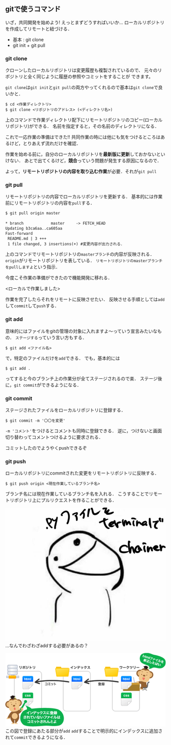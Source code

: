 ## gitで使うコマンド
いざ，共同開発を始めよう!
えっとまずどうすればいいか...
ローカルリポジトリを作成してリモートと紐づける．
- 基本 : git clone 
- git init + git pull

### git clone
クローンしたローカルリポジトリは変更履歴も複製されているので、
元々のリポジトリと全く同じように履歴の参照やコミットをすることが
できます。

`git clone`は`git init`と`git pull`の両方やってくれるので基本は`git clone`で良いかと．

```
$ cd <作業ディレクトリ>
$ git clone <リポジトリのアドレス> (<ディレクトリ名>)
```
上のコマンドで作業ディレクトリ配下にリモートリポジトリのコピー(ローカルリポジトリ)ができる．
名前を指定すると，その名前のディレクトリになる．

これで一応作業の準備はできた!!
共同作業の時には他にも気をつけるところはあるけど，とりあえず流れだけを確認．

作業を始める前に，自分のローカルリポジトリを**最新版に更新**しておかないといけない．
あとで出てくるけど，**競合**っていう問題が発生する原因になるので．

よって，**リモートリポジトリの内容を取り込む作業**が必要．それが`git pull`

### git pull
リモートリポジトリの内容でローカルリポジトリを更新する．
基本的には作業前にリモートリポジトリの内容を`pull`する．
```
$ git pull origin master

* branch            master     -> FETCH_HEAD
Updating b3ca6aa..ca605aa
Fast-forward
 README.md | 3 +++
 1 file changed, 3 insertions(+) #変更内容が出力される．
```
上のコマンドでリモートリポジトリの`masterブランチ`の内容が反映される．
`origin`がリモートリポジトリを表している．
`リモートリポジトリのmasterブランチをpullしますよ`という指示．

今度こそ作業の準備ができたので機能開発に移れる．


<ローカルで作業しました>


作業を完了したらそれをリモートに反映させたい．
反映させる手順としては`add`して`commit`して`push`する．
### git add 
意味的にはファイルをgitの管理の対象に入れますよ〜っていう宣言みたいなもの．
`ステージする`っていう言い方もする．

```
$ git add <ファイル名> 
```
で，特定のファイルだけを`add`できる．
でも，基本的には
```
$ git add . 
```
ってすると今のブランチ上の作業分が全てステージされるので楽．
ステージ後に，`git commit`ができるようになる．

### git commit 
ステージされたファイルをローカルリポジトリに登録する．

```
$ git commit -m '〇〇を変更'
```
`-m 'コメント'`をつけるとコメントも同時に登録できる．
逆に，つけないと画面切り替わってコメントつけるように要求される．

コミットしたのでようやくpushできるぞ
### git push
ローカルリポジトリにcommitされた変更をリモートリポジトリに反映する．
```
$ git push origin <現在作業しているブランチ名>
```
ブランチ名には現在作業しているブランチ名を入れる．
こうすることでリモートリポジトリ上にプルリクエストを作ることができる．<br>

![center 40%](./img/atama.jpg)
<br>...なんでわざわざaddする必要があるの？ 

![60% center](./img/nagare.png)
<br>この図で登録にあたる部分が`add`
`add`することで明示的にインデックスに追加されて`commit`できるようになる．

